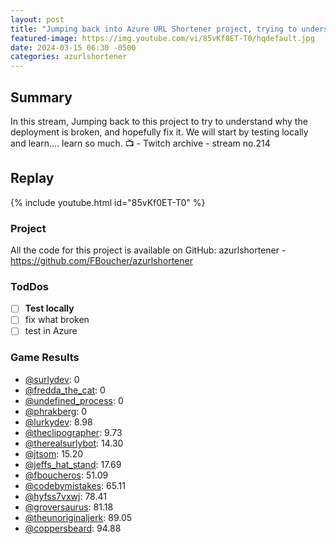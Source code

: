 ```yaml
---
layout: post
title: "Jumping back into Azure URL Shortener project, trying to understand why deployment is broken (stream 214)"
featured-image: https://img.youtube.com/vi/85vKf0ET-T0/hqdefault.jpg
date: 2024-03-15 06:30 -0500
categories: azurlshortener
---
```

## Summary
In this stream, Jumping back to this project to try to understand why the deployment is broken, and hopefully fix it. We will start by testing locally and learn.... learn so much.
📺 - Twitch archive - stream no.214 

## Replay

{% include youtube.html id="85vKf0ET-T0" %}
<br/><!--more-->

### Project

All the code for this project is available on GitHub: azurlshortener - https://github.com/FBoucher/azurlshortener

### TodDos

- [ ] **Test locally**
- [ ] fix what broken
- [ ] test in Azure

### Game Results

- [@surlydev](https://www.twitch.tv/surlydev): 0
- [@fredda_the_cat](https://www.twitch.tv/fredda_the_cat): 0
- [@undefined_process](https://www.twitch.tv/undefined_process): 0
- [@phrakberg](https://www.twitch.tv/phrakberg): 0
- [@lurkydev](https://www.twitch.tv/lurkydev): 8.98
- [@theclipographer](https://www.twitch.tv/theclipographer): 9.73
- [@therealsurlybot](https://www.twitch.tv/therealsurlybot): 14.30
- [@jtsom](https://www.twitch.tv/jtsom): 15.20
- [@jeffs_hat_stand](https://www.twitch.tv/jeffs_hat_stand): 17.69
- [@fboucheros](https://www.twitch.tv/fboucheros): 51.09
- [@codebymistakes](https://www.twitch.tv/codebymistakes): 65.11
- [@hyfss7vxwj](https://www.twitch.tv/hyfss7vxwj): 78.41
- [@groversaurus](https://www.twitch.tv/groversaurus): 81.18
- [@theunoriginaljerk](https://www.twitch.tv/theunoriginaljerk): 89.05
- [@coppersbeard](https://www.twitch.tv/coppersbeard): 94.88
